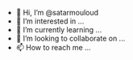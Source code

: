 - 👋 Hi, I’m @satarmouloud
- 👀 I’m interested in ...
- 🌱 I’m currently learning ...
- 💞️ I’m looking to collaborate on ...
- 📫 How to reach me ...

<!---
satarmouloud/satarmouloud is a ✨ special ✨ repository because its `README.md` (this file) appears on your GitHub profile.
You can click the Preview link to take a look at your changes.
--->

